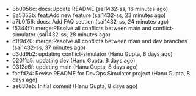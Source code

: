 - 3b0056c: docs:Update README (sai1432-ss, 16 minutes ago)
- 8a5353b: feat:Add new feature (sai1432-ss, 23 minutes ago)
- a7b0f56: docs: Add FAQ section (sai1432-ss, 24 minutes ago)
- f5344f7: merge:REsolve all conflicts between main and conflict-simulator (sai1432-ss, 28 minutes ago)
- c1f9d20: merge:Resolve all conflicts between main and dev branches (sai1432-ss, 37 minutes ago)
- d3dd9b2: updating conflict-simulator (Hanu Gupta, 8 days ago)
- 02011a5: updating dev (Hanu Gupta, 8 days ago)
- 0312c6f: updating main (Hanu Gupta, 8 days ago)
- fadfd24: Revise README for DevOps Simulator project (Hanu Gupta, 8 days ago)
- ae630eb: Initial commit (Hanu Gupta, 8 days ago)